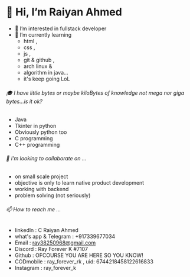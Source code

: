 # 👋 Hi, I’m Raiyan Ahmed
- 👀 I’m interested in fullstack developer
- 🌱 I’m currently learning 
    - html , 
    - css , 
    - js , 
    - git & github , 
    - arch linux & 
    - algorithm in java... 
    - it's keep going LoL
    
###### 🎓 I have little bytes or maybe kiloBytes of knowledge not mega nor giga bytes...is it ok?
  - Java
  - Tkinter in python
  - Obviously python too
  - C programming
  - C++ programming

###### 💞️ I’m looking to collaborate on ...
  - on small scale project
  - objective is only to learn native product development
  - working with backend 
  - problem solving (not seriously)
  
###### 📫 How to reach me ...
  - linkedln : C Raiyan Ahmed 
  - what's app & Telegram : +917339677034
  - Email : ray38250968@gmail.com
  - Discord : Ray Forever K #7107
  - Github : OFCOURSE YOU ARE HERE SO YOU KNOW!
  - CODmobile : ray_forever_rk , uid: 6744218458122616833
  - Instagram : ray_forever_k

